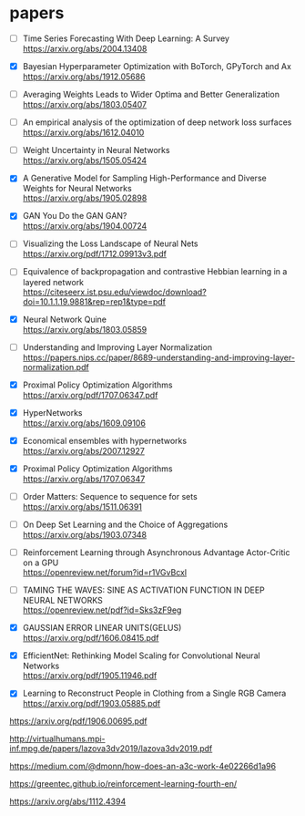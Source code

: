 # papers

- [ ]  Time Series Forecasting With Deep Learning: A Survey \
https://arxiv.org/abs/2004.13408

- [x]  Bayesian Hyperparameter Optimization with BoTorch, GPyTorch and Ax \
https://arxiv.org/abs/1912.05686

- [ ]  Averaging Weights Leads to Wider Optima and Better Generalization \
https://arxiv.org/abs/1803.05407

- [ ]  An empirical analysis of the optimization of deep network loss surfaces  \
https://arxiv.org/abs/1612.04010

- [ ] Weight Uncertainty in Neural Networks \
https://arxiv.org/abs/1505.05424 

- [x] A Generative Model for Sampling High-Performance and Diverse Weights for Neural Networks \
https://arxiv.org/abs/1905.02898

- [x] GAN You Do the GAN GAN? \
https://arxiv.org/abs/1904.00724

- [ ] Visualizing the Loss Landscape of Neural Nets \
https://arxiv.org/pdf/1712.09913v3.pdf

- [ ] Equivalence of backpropagation and contrastive Hebbian learning in a layered network \
https://citeseerx.ist.psu.edu/viewdoc/download?doi=10.1.1.19.9881&rep=rep1&type=pdf

- [x] Neural Network Quine \
https://arxiv.org/abs/1803.05859

- [ ] Understanding and Improving Layer Normalization \
https://papers.nips.cc/paper/8689-understanding-and-improving-layer-normalization.pdf

- [x] Proximal Policy Optimization Algorithms \
https://arxiv.org/pdf/1707.06347.pdf

- [x] HyperNetworks \
https://arxiv.org/abs/1609.09106

- [x] Economical ensembles with hypernetworks \
https://arxiv.org/abs/2007.12927

- [x] Proximal Policy Optimization Algorithms \
https://arxiv.org/abs/1707.06347

- [ ] Order Matters: Sequence to sequence for sets \
https://arxiv.org/abs/1511.06391

- [ ] On Deep Set Learning and the Choice of Aggregations \
https://arxiv.org/abs/1903.07348

- [ ]  Reinforcement Learning through Asynchronous Advantage Actor-Critic on a GPU \
https://openreview.net/forum?id=r1VGvBcxl

- [ ]  TAMING THE WAVES: SINE AS ACTIVATION FUNCTION IN DEEP NEURAL NETWORKS \
https://openreview.net/pdf?id=Sks3zF9eg


- [x]  GAUSSIAN ERROR LINEAR UNITS(GELUS) \
https://arxiv.org/pdf/1606.08415.pdf

- [x] EfficientNet: Rethinking Model Scaling for Convolutional Neural Networks \
https://arxiv.org/pdf/1905.11946.pdf


- [x]  Learning to Reconstruct People in Clothing from a Single RGB Camera \
https://arxiv.org/pdf/1903.05885.pdf

https://arxiv.org/pdf/1906.00695.pdf


http://virtualhumans.mpi-inf.mpg.de/papers/lazova3dv2019/lazova3dv2019.pdf




https://medium.com/@dmonn/how-does-an-a3c-work-4e02266d1a96

https://greentec.github.io/reinforcement-learning-fourth-en/

https://arxiv.org/abs/1112.4394

